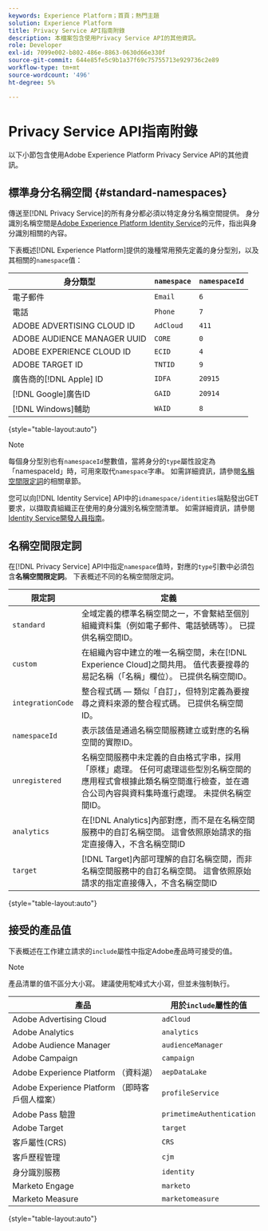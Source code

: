 ```yaml
---
keywords: Experience Platform；首頁；熱門主題
solution: Experience Platform
title: Privacy Service API指南附錄
description: 本檔案包含使用Privacy Service API的其他資訊。
role: Developer
exl-id: 7099e002-b802-486e-8863-0630d66e330f
source-git-commit: 644e85fe5c9b1a37f69c75755713e929736c2e89
workflow-type: tm+mt
source-wordcount: '496'
ht-degree: 5%

---
```


# Privacy Service API指南附錄

以下小節包含使用Adobe Experience Platform Privacy Service API的其他資訊。

## 標準身分名稱空間 {#standard-namespaces}

傳送至[!DNL Privacy Service]的所有身分都必須以特定身分名稱空間提供。 身分識別名稱空間是[Adobe Experience Platform Identity Service](../../identity-service/home.md)的元件，指出與身分識別相關的內容。

下表概述[!DNL Experience Platform]提供的幾種常用預先定義的身分型別，以及其相關的`namespace`值：

| 身分類型 | `namespace` | `namespaceId` |
| --- | --- | --- |
| 電子郵件 | `Email` | `6` |
| 電話 | `Phone` | `7` |
| ADOBE ADVERTISING CLOUD ID | `AdCloud` | `411` |
| ADOBE AUDIENCE MANAGER UUID | `CORE` | `0` |
| ADOBE EXPERIENCE CLOUD ID | `ECID` | `4` |
| ADOBE TARGET ID | `TNTID` | `9` |
| 廣告商的[!DNL Apple] ID | `IDFA` | `20915` |
| [!DNL Google]廣告ID | `GAID` | `20914` |
| [!DNL Windows]輔助 | `WAID` | `8` |

{style="table-layout:auto"}

>[!NOTE]
>
>每個身分型別也有`namespaceId`整數值，當將身分的`type`屬性設定為「namespaceId」時，可用來取代`namespace`字串。 如需詳細資訊，請參閱[名稱空間限定詞](#namespace-qualifiers)的相關章節。

您可以向[!DNL Identity Service] API中的`idnamespace/identities`端點發出GET要求，以擷取貴組織正在使用的身分識別名稱空間清單。 如需詳細資訊，請參閱[Identity Service開發人員指南](../../identity-service/api/getting-started.md)。

## 名稱空間限定詞

在[!DNL Privacy Service] API中指定`namespace`值時，對應的`type`引數中必須包含&#x200B;**名稱空間限定詞**。 下表概述不同的名稱空間限定詞。

| 限定詞 | 定義 |
| --------- | ---------- |
| `standard` | 全域定義的標準名稱空間之一，不會繫結至個別組織資料集（例如電子郵件、電話號碼等）。 已提供名稱空間ID。 |
| `custom` | 在組織內容中建立的唯一名稱空間，未在[!DNL Experience Cloud]之間共用。 值代表要搜尋的易記名稱（「名稱」欄位）。 已提供名稱空間ID。 |
| `integrationCode` | 整合程式碼 — 類似「自訂」，但特別定義為要搜尋之資料來源的整合程式碼。 已提供名稱空間ID。 |
| `namespaceId` | 表示該值是通過名稱空間服務建立或對應的名稱空間的實際ID。 |
| `unregistered` | 名稱空間服務中未定義的自由格式字串，採用「原樣」處理。 任何可處理這些型別名稱空間的應用程式會根據此類名稱空間進行檢查，並在適合公司內容與資料集時進行處理。 未提供名稱空間ID。 |
| `analytics` | 在[!DNL Analytics]內部對應，而不是在名稱空間服務中的自訂名稱空間。 這會依照原始請求的指定直接傳入，不含名稱空間ID |
| `target` | [!DNL Target]內部可理解的自訂名稱空間，而非名稱空間服務中的自訂名稱空間。 這會依照原始請求的指定直接傳入，不含名稱空間ID |

{style="table-layout:auto"}

## 接受的產品值

下表概述在工作建立請求的`include`屬性中指定Adobe產品時可接受的值。

>[!NOTE]
>
>產品清單的值不區分大小寫。 建議使用駝峰式大小寫，但並未強制執行。

| 產品 | 用於`include`屬性的值 |
| --- | --- |
| Adobe Advertising Cloud | `adCloud` |
| Adobe Analytics | `analytics` |
| Adobe Audience Manager | `audienceManager` |
| Adobe Campaign | `campaign` |
| Adobe Experience Platform （資料湖） | `aepDataLake` |
| Adobe Experience Platform （即時客戶個人檔案） | `profileService` |
| Adobe Pass 驗證 | `primetimeAuthentication` |
| Adobe Target | `target` |
| 客戶屬性(CRS) | `CRS` |
| 客戶歷程管理 | `cjm` |
| 身分識別服務 | `identity` |
| Marketo Engage | `marketo` |
| Marketo Measure | `marketomeasure` |

{style="table-layout:auto"}
